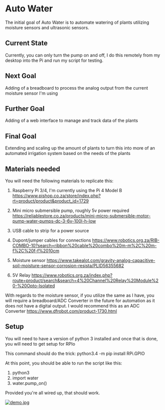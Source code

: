 # Auto Water

The initial goal of Auto Water is to automate watering of plants utilizing moisture sensors and ultrasonic sensors.

## Current State

Currently, you can only turn the pump on and off, I do this remotely from my desktop into the Pi and run my script for testing.

## Next Goal

Adding of a breadboard to process the analog output from the current moisture sensor I'm using

## Further Goal

Adding of a web interface to manage and track data of the plants

## Final Goal

Extending and scaling up the amount of plants to turn this into more of an automated irrigation system based on the needs of the plants

## Materials needed
You will need the following materials to replicate this:
1. Raspberry Pi 3/4, I'm currently using the Pi 4 Model B
https://www.pishop.co.za/store/index.php?rt=product/product&product_id=1729

2. Mini micro submersible pump, roughly 5v power required
https://reliablestore.co.za/products/mini-micro-submersible-motor-pump-water-pumps-dc-3-6v-100l-h-low

3. USB cable to strip for a power source

4. Dupont/jumper cables for connections
https://www.robotics.org.za/RIB-COMBO-10?search=ribbon%20cable%20combo%20m-m%2C%20m-f%2C%20f-f%2010cm

5. Moisture sensor
https://www.takealot.com/gravity-analog-capacitive-soil-moisture-sensor-corrosion-resista/PLID56355682

6. 5V Relay
https://www.robotics.org.za/index.php?route=product/search&search=4%20Channel%20Relay%20Module%20-%20Opto-Isolated

With regards to the moisture sensor, if you utilize the same as I have, you will require a breadboard/ADC Converter in the future for automation as it does not have a digital output. I would recommend this as an ADC Converter https://www.dfrobot.com/product-1730.html

## Setup

You will need to have a version of python 3 installed and once that is done, you will need to get setup for RPIo

This command should do the trick:
python3.4 -m pip install RPi.GPIO

At this point, you should be able to run the script like this:
1. python3
2. import water
3. water.pump_on()

Provided you're all wired up, that should work.

[![demo.jpg](https://i.postimg.cc/y8LW8vgQ/demo.jpg)](https://postimg.cc/dhTJWR9r)
